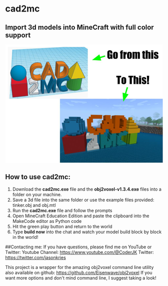 # cad2mc
## Import 3d models into MineCraft with full color support
![CAD 2 MC Example Image](https://github.com/jkries/cad2mc/blob/main/CAD2MC_Graphic1.jpg)

## How to use cad2mc:

1. Download the **cad2mc.exe** file and the **obj2voxel-v1.3.4.exe** files into a folder on your machine.
2. Save a 3d file into the same folder or use the example files provided: tinker.obj and obj.mtl
3. Run the **cad2mc.exe** file and follow the prompts
4. Open MineCraft Education Edition and paste the clipboard into the MakeCode editor as Python code
5. Hit the green play button and return to the world
6. Type **build now** into the chat and watch your model build block by block in the world!

##Contacting me:
If you have questions, please find me on YouTube or Twitter:
Youtube Channel: https://www.youtube.com/@CoderJK
Twitter: https://twitter.com/jasonkries

This project is a wrapper for the amazing obj2voxel command line utility also available on github: https://github.com/Eisenwave/obj2voxel
If you want more options and don't mind command line, I suggest taking a look!
